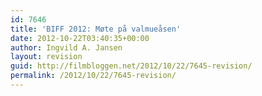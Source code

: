 ```yaml
---
id: 7646
title: 'BIFF 2012: Møte på valmueåsen'
date: 2012-10-22T03:40:35+00:00
author: Ingvild A. Jansen
layout: revision
guid: http://filmbloggen.net/2012/10/22/7645-revision/
permalink: /2012/10/22/7645-revision/
---
```

